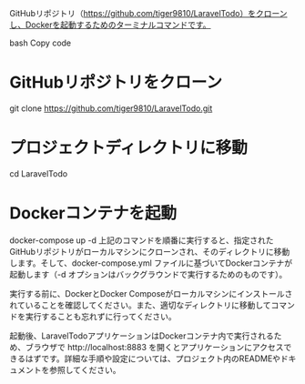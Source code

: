 GitHubリポジトリ（https://github.com/tiger9810/LaravelTodo）をクローンし、Dockerを起動するためのターミナルコマンドです。

bash
Copy code
# GitHubリポジトリをクローン
git clone https://github.com/tiger9810/LaravelTodo.git

# プロジェクトディレクトリに移動
cd LaravelTodo

# Dockerコンテナを起動
docker-compose up -d
上記のコマンドを順番に実行すると、指定されたGitHubリポジトリがローカルマシンにクローンされ、そのディレクトリに移動します。そして、docker-compose.yml ファイルに基づいてDockerコンテナが起動します（-d オプションはバックグラウンドで実行するためのものです）。

実行する前に、DockerとDocker Composeがローカルマシンにインストールされていることを確認してください。また、適切なディレクトリに移動してコマンドを実行することも忘れずに行ってください。

起動後、LaravelTodoアプリケーションはDockerコンテナ内で実行されるため、ブラウザで http://localhost:8883 を開くとアプリケーションにアクセスできるはずです。詳細な手順や設定については、プロジェクト内のREADMEやドキュメントを参照してください。
